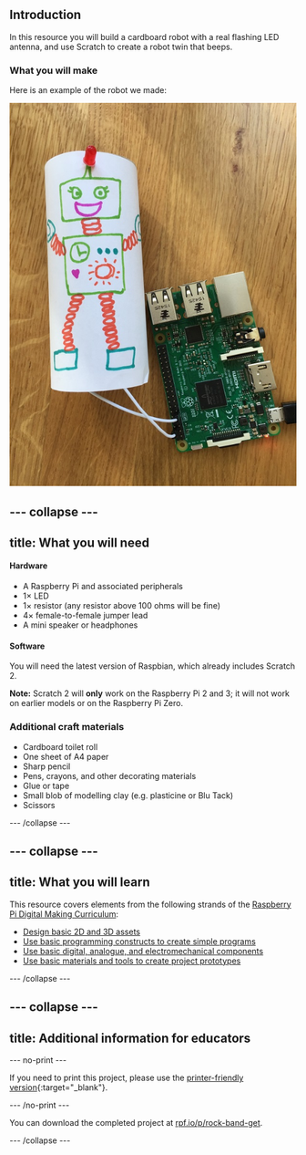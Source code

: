 ## Introduction
In this resource you will build a cardboard robot with a real flashing LED antenna, and use Scratch to create a robot twin that beeps.

### What you will make
Here is an example of the robot we made:

![Finished robot](images/finished-robot.jpg)

--- collapse ---
---
title: What you will need
---

#### Hardware

* A Raspberry Pi and associated peripherals
* 1× LED
* 1× resistor (any resistor above 100 ohms will be fine)
* 4× female-to-female jumper lead
* A mini speaker or headphones

#### Software

You will need the latest version of Raspbian, which already includes Scratch 2.

**Note:** Scratch 2 will **only** work on the Raspberry Pi 2 and 3; it will not work on earlier models or on the Raspberry Pi Zero.

### Additional craft materials

+ Cardboard toilet roll
+ One sheet of A4 paper
+ Sharp pencil
+ Pens, crayons, and other decorating materials
+ Glue or tape
+ Small blob of modelling clay (e.g. plasticine or Blu Tack)
+ Scissors

--- /collapse ---

--- collapse ---
---
title: What you will learn
---

This resource covers elements from the following strands of the [Raspberry Pi Digital Making Curriculum](https://www.raspberrypi.org/curriculum/):

- [Design basic 2D and 3D assets](https://www.raspberrypi.org/curriculum/design/creator)
- [Use basic programming constructs to create simple programs](https://www.raspberrypi.org/curriculum/programming/creator)
- [Use basic digital, analogue, and electromechanical components](https://www.raspberrypi.org/curriculum/physical-computing/creator)
- [Use basic materials and tools to create project prototypes](https://www.raspberrypi.org/curriculum/manufacture/creator)

--- /collapse ---

--- collapse ---
---
title: Additional information for educators
---

--- no-print ---

If you need to print this project, please use the [printer-friendly version](https://projects.raspberrypi.org/en/projects/robot-antenna/print){:target="_blank"}.

--- /no-print ---

You can download the completed project at [rpf.io/p/rock-band-get](http://rpf.io/p/en/robot-antenna-get).

--- /collapse ---
